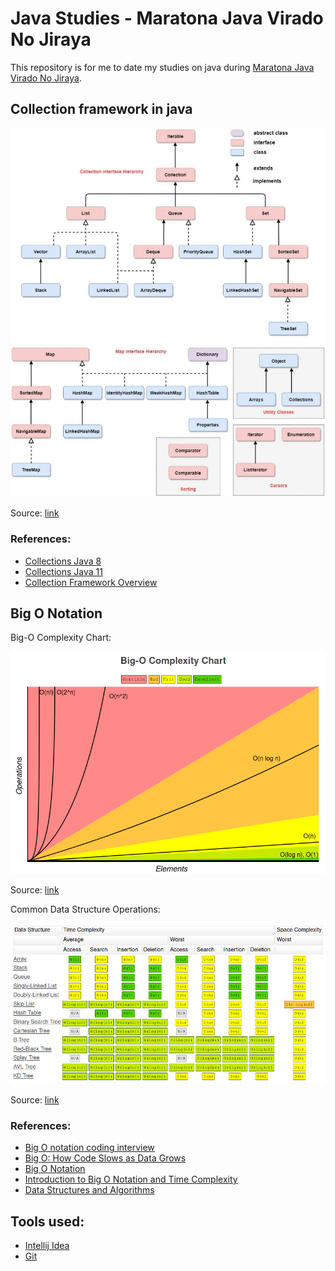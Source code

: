 # Java Studies - Maratona Java Virado No Jiraya

This repository is for me to date my studies on java during [Maratona Java Virado No Jiraya](https://www.youtube.com/watch?v=JasmdiTyduI&list=PL62G310vn6nFIsOCC0H-C2infYgwm8SWW).

## Collection framework in java

![Java-Collection-Framework-Hierarchy-2-874x1024.jpg](https://github.com/lipegomes/java-studies/blob/master/assets/img/Java-Collection-Framework-Hierarchy-2-874x1024.jpg)

Source: [link](https://vidvaan.com/wp-content/uploads/2020/11/Java-Collection-Framework-Hierarchy-2-874x1024.jpg)

### References:

- [Collections Java 8](https://docs.oracle.com/javase/8/docs/technotes/guides/collections/overview.html)
- [Collections Java 11](https://docs.oracle.com/en/java/javase/11/docs/api/java.base/java/util/doc-files/coll-reference.html)
- [Collection Framework Overview](https://vidvaan.com/java-collection-framework-overview/)

## Big O Notation

Big-O Complexity Chart:

![bigOComplexity.png](https://github.com/lipegomes/java-studies/blob/master/assets/img/bigOComplexity.png)

Source: [link](https://www.bigocheatsheet.com/)

Common Data Structure Operations:

![commonData.png](https://github.com/lipegomes/java-studies/blob/master/assets/img/commonData.png)

Source: [link](https://www.bigocheatsheet.com/)

### References:

- [Big O notation coding interview](https://www.freecodecamp.org/news/all-you-need-to-know-about-big-o-notation-to-crack-your-next-coding-interview-9d575e7eec4/)
- [Big O: How Code Slows as Data Grows](https://www.youtube.com/watch?v=Ee0HzlnIYWQ&pp=ugMICgJwdBABGAE%3D)
- [Big O Notation](https://www.youtube.com/watch?v=v4cd1O4zkGw&pp=ugMICgJwdBABGAE%3D)
- [Introduction to Big O Notation and Time Complexity](https://www.youtube.com/watch?v=D6xkbGLQesk)
- [Data Structures and Algorithms](https://www.youtube.com/watch?v=bum_19loj9A&list=PLBZBJbE_rGRV8D7XZ08LK6z-4zPoWzu5H)

## Tools used:

- [Intellij Idea](https://www.jetbrains.com/idea/)
- [Git](https://git-scm.com/)

